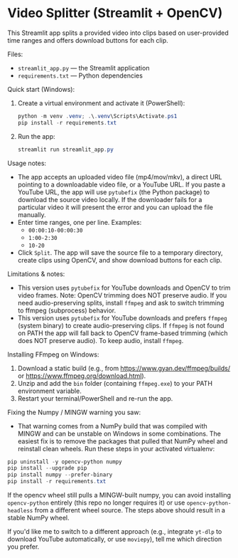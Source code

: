 # Video Splitter (Streamlit + OpenCV)

This Streamlit app splits a provided video into clips based on user-provided time ranges and offers download buttons for each clip.

Files:

- `streamlit_app.py` — the Streamlit application
- `requirements.txt` — Python dependencies

Quick start (Windows):

1. Create a virtual environment and activate it (PowerShell):

   ```powershell
   python -m venv .venv; .\.venv\Scripts\Activate.ps1
   pip install -r requirements.txt
   ```

2. Run the app:

   ```powershell
   streamlit run streamlit_app.py
   ```

Usage notes:

- The app accepts an uploaded video file (mp4/mov/mkv), a direct URL pointing to a downloadable video file, or a YouTube URL. If you paste a YouTube URL, the app will use `pytubefix` (the Python package) to download the source video locally. If the downloader fails for a particular video it will present the error and you can upload the file manually.
- Enter time ranges, one per line. Examples:
  - `00:00:10-00:00:30`
  - `1:00-2:30`
  - `10-20`
- Click `Split`. The app will save the source file to a temporary directory, create clips using OpenCV, and show download buttons for each clip.

Limitations & notes:

- This version uses `pytubefix` for YouTube downloads and OpenCV to trim video frames. Note: OpenCV trimming does NOT preserve audio. If you need audio-preserving splits, install `ffmpeg` and ask to switch trimming to ffmpeg (subprocess) behavior.
- This version uses `pytubefix` for YouTube downloads and prefers `ffmpeg` (system binary) to create audio-preserving clips. If `ffmpeg` is not found on PATH the app will fall back to OpenCV frame-based trimming (which does NOT preserve audio). To keep audio, install `ffmpeg`.

Installing FFmpeg on Windows:

1. Download a static build (e.g., from https://www.gyan.dev/ffmpeg/builds/ or https://www.ffmpeg.org/download.html).
2. Unzip and add the `bin` folder (containing `ffmpeg.exe`) to your PATH environment variable.
3. Restart your terminal/PowerShell and re-run the app.

Fixing the Numpy / MINGW warning you saw:

- That warning comes from a NumPy build that was compiled with MINGW and can be unstable on Windows in some combinations. The easiest fix is to remove the packages that pulled that NumPy wheel and reinstall clean wheels. Run these steps in your activated virtualenv:

```powershell
pip uninstall -y opencv-python numpy
pip install --upgrade pip
pip install numpy --prefer-binary
pip install -r requirements.txt
```

If the opencv wheel still pulls a MINGW-built numpy, you can avoid installing `opencv-python` entirely (this repo no longer requires it) or use `opencv-python-headless` from a different wheel source. The steps above should result in a stable NumPy wheel.

If you'd like me to switch to a different approach (e.g., integrate `yt-dlp` to download YouTube automatically, or use `moviepy`), tell me which direction you prefer.
